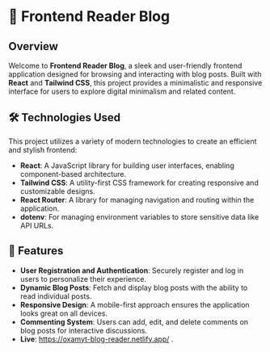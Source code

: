 # 🚀 Frontend Reader Blog

## Overview

Welcome to **Frontend Reader Blog**, a sleek and user-friendly frontend application designed for browsing and interacting with blog posts. Built with **React** and **Tailwind CSS**, this project provides a minimalistic and responsive interface for users to explore digital minimalism and related content.

## 🛠 Technologies Used

This project utilizes a variety of modern technologies to create an efficient and stylish frontend:

- **React**: A JavaScript library for building user interfaces, enabling component-based architecture.
- **Tailwind CSS**: A utility-first CSS framework for creating responsive and customizable designs.
- **React Router**: A library for managing navigation and routing within the application.
- **dotenv**: For managing environment variables to store sensitive data like API URLs.

## 🎯 Features

- **User Registration and Authentication**: Securely register and log in users to personalize their experience.
- **Dynamic Blog Posts**: Fetch and display blog posts with the ability to read individual posts.
- **Responsive Design**: A mobile-first approach ensures the application looks great on all devices.
- **Commenting System**: Users can add, edit, and delete comments on blog posts for interactive discussions.
- **Live**: https://oxamyt-blog-reader.netlify.app/ .
